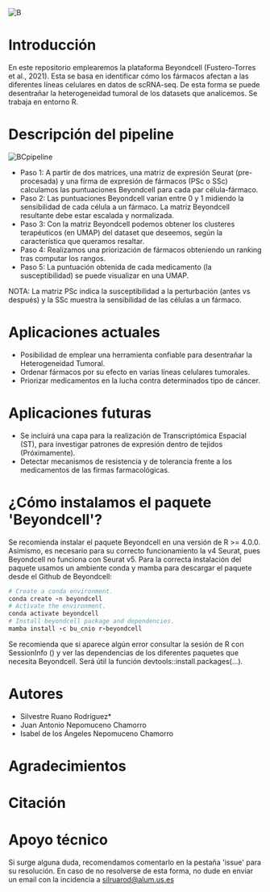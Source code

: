 
![B](https://github.com/Silve-Ruano/TFM/assets/157005665/1f9ec5e4-fc2a-474f-93dc-c876f0fe1486)
# Introducción
En este repositorio emplearemos la plataforma Beyondcell (Fustero-Torres et al., 2021). Esta se basa en identificar cómo los fármacos afectan a las diferentes líneas celulares en datos de scRNA-seq. De esta forma se puede desentrañar la heterogeneidad tumoral de los datasets que analicemos. Se trabaja en entorno R.
# Descripción del pipeline
![BCpipeline](https://github.com/Silve-Ruano/TFM/assets/157005665/48ee4417-9852-43d1-b1ff-ddc11cb0d847)

- Paso 1: A partir de dos matrices, una matriz de expresión Seurat (pre-procesada) y una firma de expresión de fármacos (PSc o SSc) calculamos las puntuaciones Beyondcell para cada par célula-fármaco.
- Paso 2: Las puntuaciones Beyondcell varían entre 0 y 1 midiendo la sensibilidad de cada célula a un fármaco. La matriz Beyondcell resultante debe estar escalada y normalizada.
- Paso 3: Con la matriz Beyondcell podemos obtener los clusteres terapéuticos (en UMAP) del dataset que deseemos, según la característica que queramos resaltar.
- Paso 4: Realizamos una priorización de fármacos obteniendo un ranking tras computar los rangos.
- Paso 5: La puntuación obtenida de cada medicamento (la susceptibilidad) se puede visualizar en una UMAP.

NOTA: La matriz PSc indica la susceptibilidad a la perturbación (antes vs después) y la SSc muestra la sensibilidad de las células a un fármaco. 

# Aplicaciones actuales
- Posibilidad de emplear una herramienta confiable para desentrañar la Heterogeneidad Tumoral.
- Ordenar fármacos por su efecto en varias líneas celulares tumorales.
- Priorizar medicamentos en la lucha contra determinados tipo de cáncer.

# Aplicaciones futuras
- Se incluirá una capa para la realización de Transcriptómica Espacial (ST), para investigar patrones de expresión dentro de tejidos (Próximamente).
- Detectar mecanismos de resistencia y de tolerancia frente a los medicamentos de las firmas farmacológicas.

# ¿Cómo instalamos el paquete 'Beyondcell'?
Se recomienda instalar el paquete Beyondcell en una versión de R >= 4.0.0. Asimismo, es necesario para su correcto funcionamiento la v4 Seurat, pues Beyondcell no funciona con Seurat v5. Para la correcta instalación del paquete usamos un ambiente conda y mamba para descargar el paquete desde el Github de Beyondcell: 

``` ruby
# Create a conda environment.
conda create -n beyondcell 
# Activate the environment.
conda activate beyondcell
# Install beyondcell package and dependencies.
mamba install -c bu_cnio r-beyondcell
```
Se recomienda que si aparece algún error consultar la sesión de R con SessionInfo () y ver las dependencias de los diferentes paquetes que necesita Beyondcell. Será útil la función devtools::install.packages(...).
# Autores
- Silvestre Ruano Rodríguez*
- Juan Antonio Nepomuceno Chamorro
- Isabel de los Ángeles Nepomuceno Chamorro

# Agradecimientos
# Citación

# Apoyo técnico
Si surge alguna duda, recomendamos comentarlo en la pestaña 'issue' para su resolución. En caso de no resolverse de esta forma, no dude en enviar un email con la incidencia a silruarod@alum.us.es

